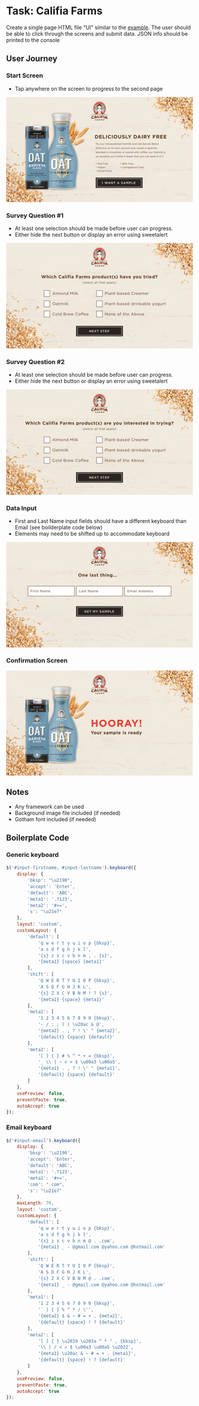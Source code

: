 # Task: Califia Farms
Create a single page HTML file "UI" similar to the [example](https://github.com/vengojafar/vengo-ui-task/tree/master/example).
The user should be able to click through the screens and submit data.
JSON info should be printed to the console

## User Journey

### Start Screen
- Tap anywhere on the screen to progress to the second page

![](https://github.com/vengojafar/vengo-ui-task/blob/master/task/califia_farms/CalifiaFarms_1.png)

### Survey Question #1
- At least one selection should be made before user can progress.
- Either hide the next button or display an error using sweetalert

![](https://github.com/vengojafar/vengo-ui-task/blob/master/task/califia_farms/CalifiaFarms_2.png)

### Survey Question #2
- At least one selection should be made before user can progress.
- Either hide the next button or display an error using sweetalert

![](https://github.com/vengojafar/vengo-ui-task/blob/master/task/califia_farms/CalifiaFarms_3.png)

### Data Input
- First and Last Name input fields should have a different keyboard than Email (see boilderplate code below)
- Elements may need to be shifted up to accommodate keyboard

![](https://github.com/vengojafar/vengo-ui-task/blob/master/task/califia_farms/CalifiaFarms_4.png)

### Confirmation Screen
![](https://github.com/vengojafar/vengo-ui-task/blob/master/task/califia_farms/CalifiaFarms_5.png)


## Notes
- Any framework can be used
- Background image file included (if needed)
- Gotham font included (if needed)


## Boilerplate Code

### Generic keyboard

```js
$('#input-firstname, #input-lastname').keyboard({
	display: {
		'bksp': "\u2190",
		'accept': 'Enter',
		'default': 'ABC',
		'meta1': '.?123',
		'meta2': '#+=',
		's': "\u21e7"
	},
	layout: 'custom',
	customLayout: {
		'default': [
			'q w e r t y u i o p {bksp}',
			'a s d f g h j k l',
			'{s} z x c v b n m , . {s}',
			'{meta1} {space} {meta1}'
		],
		'shift': [
			'Q W E R T Y U I O P {bksp}',
			'A S D F G H J K L',
			'{s} Z X C V B N M ! ? {s}',
			'{meta1} {space} {meta1}'
		],
		'meta1': [
			'1 2 3 4 5 6 7 8 9 0 {bksp}',
			'- / : ; ( ) \u20ac & @',
			'{meta2} . , ? ! \' " {meta2}',
			'{default} {space} {default}'
		],
		'meta2': [
			'[ ] { } # % ^ * + = {bksp}',
			'_ \\ | ~ < > $ \u00a3 \u00a5',
			'{meta1} . , ? ! \' " {meta1}',
			'{default} {space} {default}'
		]
	},
	usePreview: false,
	preventPaste: true,
	autoAccept: true
});
```


### Email keyboard
```js
$('#input-email').keyboard({
	display: {
		'bksp': '\u2190',
		'accept': 'Enter',
		'default': 'ABC',
		'meta1': '.?123',
		'meta2': '#+=',
		'com': ".com",
		's': "\u21e7"
	},
	maxLength: 70,
	layout: 'custom',
	customLayout: {
		'default': [
			'q w e r t y u i o p {bksp}',
			'a s d f g h j k l',
			'{s} z x c v b n m @ . .com',
			'{meta1} _ - @gmail.com @yahoo.com @hotmail.com'
		],
		'shift': [
			'Q W E R T Y U I O P {bksp}',
			'A S D F G H J K L',
			'{s} Z X C V B N M @ . .com',
			'{meta1} _ - @gmail.com @yahoo.com @hotmail.com'
		],
		'meta1': [
			'1 2 3 4 5 6 7 8 9 0 {bksp}',
			'` | { } % ^ * / \'',
			'{meta2} $ & ~ # = + . {meta2}',
			'{default} {space} ! ? {default}'
		],
		'meta2': [
			'[ ] { } \u2039 \u203a ^ * " , {bksp}',
			'\\ | / < > $ \u00a3 \u00a5 \u2022',
			'{meta1} \u20ac & ~ # = + . {meta1}',
			'{default} {space} ! ? {default}'
		]
	},
	usePreview: false,
	preventPaste: true,
	autoAccept: true
});
```
